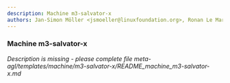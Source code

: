 ```yaml
---
description: Machine m3-salvator-x
authors: Jan-Simon Möller <jsmoeller@linuxfoundation.org>, Ronan Le Martret <ronan.lemartret@iot.bzh> Duy Dang <duy.dang.yw@renesas.com>
---
```

	
### Machine m3-salvator-x
	 
*Description is missing - please complete file meta-agl/templates/machine/m3-salvator-x/README_machine_m3-salvator-x.md*

